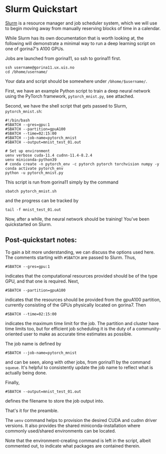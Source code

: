 # Slurm Quickstart

[Slurm](https://slurm.schedmd.com/) is a resource manager and job scheduler system, which we will use to begin moving away from manually reserving blocks of time in a calendar. 
 
While Slurm has its own documentation that is worth looking at, the following will demonstrate a minimal way to run a deep learning script on one of gorina7's A100 GPUs.
 
Jobs are launched from gorina11, so ssh to gorina11 first. 
```
ssh username@gorina11.ux.uis.no
cd /bhome/username/
```
Your data and script should be somewhere under `/bhome/$username/`.
 
First, we have an example Python script to train a deep neural network using the PyTorch framework, `pytorch_mnist.py`, see attached. 
 
Second, we have the shell script that gets passed to Slurm, `pytorch_mnist.sh`:
 
```
#!/bin/bash
#SBATCH --gres=gpu:1
#SBATCH --partition=gpuA100 
#SBATCH --time=02:15:00
#SBATCH --job-name=pytorch_mnist
#SBATCH --output=mnist_test_01.out
 
# Set up environment
uenv verbose cuda-11.4 cudnn-11.4-8.2.4
uenv miniconda-python39
# conda create -n pytorch_env -c pytorch pytorch torchvision numpy -y
conda activate pytorch_env
python -u pytorch_mnist.py
```
This script is run from gorina11 simply by the command
```
sbatch pytorch_mnist.sh
```
and the progress can be tracked by
```
tail -f mnist_test_01.out
```
 
Now, after a while, the neural network should be training! 
You've been quickstarted on Slurm. 
 
 
## Post-quickstart notes: 
 
To gain a bit more understanding, we can discuss the options used here. 
The comments starting with `#SBATCH` are passed to Slurm. 
Thus, 
```
#SBATCH --gres=gpu:1
```
indicates that the computational resources provided should be of the type GPU, and that one is required. Next, 
```
#SBATCH --partition=gpuA100
```
indicates that the resources should be provided from the gpuA100 partition, currently consisting of the GPUs physically located on gorina7. Then
```
#SBATCH --time=02:15:00
```
indicates the maximum time limit for the job. The partition and cluster have time limits too, but for efficient job scheduling it is the duty of a community-oriented user to make as accurate time estimates as possible. 
 
The job name is defined by
```
#SBATCH --job-name=pytorch_mnist
```
and can be seen, along with other jobs, from gorina11 by the command `squeue`. It's helpful to consistently update the job name to reflect what is actually being done. 
 
Finally, 
```
#SBATCH --output=mnist_test_01.out
```
defines the filename to store the job output into.
 
That's it for the preamble.
 
The `uenv` command helps to provision the desired CUDA and cudnn driver versions. 
It also provides the shared miniconda-installation where commonly used/shared environments can be located.  
 
Note that the environment-creating command is left in the script, albeit commented out, to indicate what packages are contained therein. 
